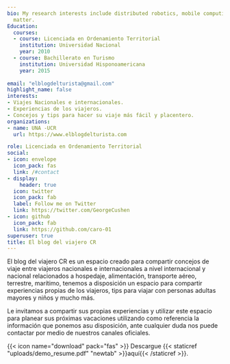 ```yaml
---
bio: My research interests include distributed robotics, mobile computing and programmable
  matter.
Education:
  courses:
  - course: Licenciada en Ordenamiento Territorial
    institution: Universidad Nacional
    year: 2010
  - course: Bachillerato en Turismo
    institution: Universidad Hisponoamericana
    year: 2015
 
email: "elblogdelturista@gmail.com"
highlight_name: false
interests:
- Viajes Nacionales e internacionales.
- Experiencias de los viajeros.
- Concejos y tips para hacer su viaje más fácil y placentero.
organizations:
- name: UNA -UCR
  url: https://www.elblogdelturista.com

role: Licenciada en Ordenamiento Territorial
social:
- icon: envelope
  icon_pack: fas
  link: /#contact
- display:
    header: true
  icon: twitter
  icon_pack: fab
  label: Follow me on Twitter
  link: https://twitter.com/GeorgeCushen
- icon: github
  icon_pack: fab
  link: https://github.com/caro-01
superuser: true
title: El blog del viajero CR
---
```


El blog del viajero CR es un espacio creado para compartir concejos de viaje entre viajeros nacionales e internacionales a nivel internacional y nacional relacionados a hospedaje, alimentación, transporte aéreo, terrestre, marítimo, tenemos a disposición un espacio para compartir experiencias propias de los viajeros,  tips para viajar con personas adultas mayores y niños y mucho más.

Le invitamos a compartir sus propias experiencias y utilizar este espacio para planear sus próximas vacaciones utilizando como referencia la información que ponemos asu disposición, ante cualquier duda 
nos puede contactar por medio de nuestros canales oficiales.

{{< icon name="download" pack="fas" >}} Descargue {{< staticref "uploads/demo_resume.pdf" "newtab" >}}aquí{{< /staticref >}}.

